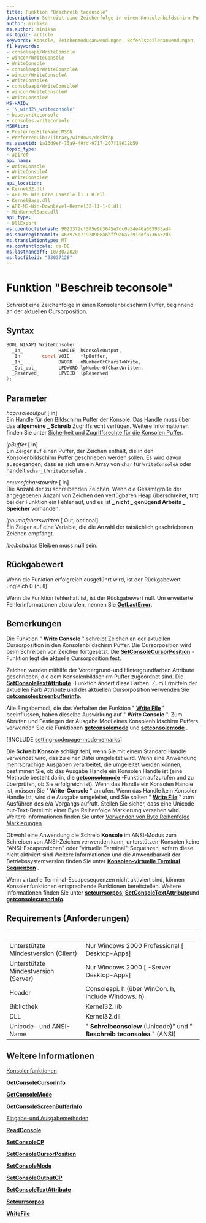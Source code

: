 ```yaml
---
title: Funktion "Beschreib teconsole"
description: Schreibt eine Zeichenfolge in einen Konsolenbildschirm Puffer, beginnend an der aktuellen Cursorposition.
author: miniksa
ms.author: miniksa
ms.topic: article
keywords: Konsole, Zeichenmodusanwendungen, Befehlszeilenanwendungen, Terminalanwendungen, Konsolen-API
f1_keywords:
- consoleapi/WriteConsole
- wincon/WriteConsole
- WriteConsole
- consoleapi/WriteConsoleA
- wincon/WriteConsoleA
- WriteConsoleA
- consoleapi/WriteConsoleW
- wincon/WriteConsoleW
- WriteConsoleW
MS-HAID:
- '\_win32\_writeconsole'
- base.writeconsole
- consoles.writeconsole
MSHAttr:
- PreferredSiteName:MSDN
- PreferredLib:/library/windows/desktop
ms.assetid: 1a13d9ef-75a9-49fd-9717-207f18612b59
topic_type:
- apiref
api_name:
- WriteConsole
- WriteConsoleA
- WriteConsoleW
api_location:
- Kernel32.dll
- API-MS-Win-Core-Console-l1-1-0.dll
- KernelBase.dll
- API-MS-Win-DownLevel-Kernel32-l1-1-0.dll
- MinKernelBase.dll
api_type:
- DllExport
ms.openlocfilehash: 9023372cf585e9b3645e7dc0a54e46a665935ad4
ms.sourcegitcommit: 463975e71920908a6bff9a6a7291ddf3736652d5
ms.translationtype: MT
ms.contentlocale: de-DE
ms.lasthandoff: 10/30/2020
ms.locfileid: "93037128"
---
```

# <a name="writeconsole-function"></a>Funktion "Beschreib teconsole"

Schreibt eine Zeichenfolge in einen Konsolenbildschirm Puffer, beginnend an der aktuellen Cursorposition.

## <a name="syntax"></a>Syntax

```C
BOOL WINAPI WriteConsole(
  _In_             HANDLE  hConsoleOutput,
  _In_       const VOID    *lpBuffer,
  _In_             DWORD   nNumberOfCharsToWrite,
  _Out_opt_        LPDWORD lpNumberOfCharsWritten,
  _Reserved_       LPVOID  lpReserved
);
```

## <a name="parameters"></a>Parameter

*hconsoleoutput* \[ in\]  
Ein Handle für den Bildschirm Puffer der Konsole. Das Handle muss über das **allgemeine \_ Schreib** Zugriffsrecht verfügen. Weitere Informationen finden Sie unter [Sicherheit und Zugriffsrechte für die Konsolen Puffer](console-buffer-security-and-access-rights.md).

*lpBuffer* \[ in\]  
Ein Zeiger auf einen Puffer, der Zeichen enthält, die in den Konsolenbildschirm Puffer geschrieben werden sollen. Es wird davon ausgegangen, dass es sich um ein Array von `char` für `WriteConsoleA` oder handelt `wchar_t` `WriteConsoleW` .

*nnumofcharstowrite* \[ in\]  
Die Anzahl der zu schreibenden Zeichen. Wenn die Gesamtgröße der angegebenen Anzahl von Zeichen den verfügbaren Heap überschreitet, tritt bei der Funktion ein Fehler auf, und es ist **\_ nicht \_ genügend Arbeits \_ Speicher** vorhanden.

*lpnumofcharswritten* \[ Out, optional\]  
Ein Zeiger auf eine Variable, die die Anzahl der tatsächlich geschriebenen Zeichen empfängt.

*lbeibehalten* Bleiben muss **null** sein.

## <a name="return-value"></a>Rückgabewert

Wenn die Funktion erfolgreich ausgeführt wird, ist der Rückgabewert ungleich 0 (null).

Wenn die Funktion fehlerhaft ist, ist der Rückgabewert null. Um erweiterte Fehlerinformationen abzurufen, nennen Sie [**GetLastError**](https://msdn.microsoft.com/library/windows/desktop/ms679360).

## <a name="remarks"></a>Bemerkungen

Die Funktion " **Write Console** " schreibt Zeichen an der aktuellen Cursorposition in den Konsolenbildschirm Puffer. Die Cursorposition wird beim Schreiben von Zeichen fortgesetzt. Die [**SetConsoleCursorPosition**](setconsolecursorposition.md) -Funktion legt die aktuelle Cursorposition fest.

Zeichen werden mithilfe der Vordergrund-und Hintergrundfarben Attribute geschrieben, die dem Konsolenbildschirm Puffer zugeordnet sind. Die [**SetConsoleTextAttribute**](setconsoletextattribute.md) -Funktion ändert diese Farben. Zum Ermitteln der aktuellen Farb Attribute und der aktuellen Cursorposition verwenden Sie [**getconsoleskreenbufferinfo**](getconsolescreenbufferinfo.md).

Alle Eingabemodi, die das Verhalten der Funktion " [**Write File**](https://msdn.microsoft.com/library/windows/desktop/aa365747) " beeinflussen, haben dieselbe Auswirkung auf " **Write Console** ". Zum Abrufen und Festlegen der Ausgabe Modi eines Konsolenbildschirm Puffers verwenden Sie die Funktionen [**getconsolemode**](getconsolemode.md) und [**setconsolemode**](setconsolemode.md) .

[!INCLUDE [setting-codepage-mode-remarks](./includes/setting-codepage-mode-remarks.md)]

Die **Schreib Konsole** schlägt fehl, wenn Sie mit einem Standard Handle verwendet wird, das zu einer Datei umgeleitet wird. Wenn eine Anwendung mehrsprachige Ausgaben verarbeitet, die umgeleitet werden können, bestimmen Sie, ob das Ausgabe Handle ein Konsolen Handle ist (eine Methode besteht darin, die [**getconsolemode**](getconsolemode.md) -Funktion aufzurufen und zu überprüfen, ob Sie erfolgreich ist). Wenn das Handle ein Konsolen Handle ist, müssen Sie " **Write-Console** " anrufen. Wenn das Handle kein Konsolen Handle ist, wird die Ausgabe umgeleitet, und Sie sollten " [**Write File**](https://msdn.microsoft.com/library/windows/desktop/aa365747) " zum Ausführen des e/a-Vorgangs aufruft. Stellen Sie sicher, dass eine Unicode-nur-Text-Datei mit einer Byte Reihenfolge Markierung versehen wird. Weitere Informationen finden Sie unter [Verwenden von Byte Reihenfolge Markierungen](https://msdn.microsoft.com/library/windows/desktop/dd374101).

Obwohl eine Anwendung die Schreib **Konsole** im ANSI-Modus zum Schreiben von ANSI-Zeichen verwenden kann, unterstützen-Konsolen keine "ANSI-Escapezeichen" oder "virtuelle Terminal"-Sequenzen, sofern diese nicht aktiviert sind Weitere Informationen und die Anwendbarkeit der Betriebssystemversion finden Sie unter [**Konsolen-virtuelle Terminal Sequenzen**](console-virtual-terminal-sequences.md) .

Wenn virtuelle Terminal-Escapesequenzen nicht aktiviert sind, können Konsolenfunktionen entsprechende Funktionen bereitstellen. Weitere Informationen finden Sie unter [**setcurrsorpos**](https://msdn.microsoft.com/library/windows/desktop/ms648394(v=vs.85).aspx), [**SetConsoleTextAttribute**](setconsoletextattribute.md)und [**getconsolecursorinfo**](getconsolecursorinfo.md).

## <a name="requirements"></a>Requirements (Anforderungen)

| &nbsp; | &nbsp; |
|-|-|
| Unterstützte Mindestversion (Client) | Nur Windows 2000 Professional \[ Desktop-Apps\] |
| Unterstützte Mindestversion (Server) | Nur Windows 2000 \[ -Server Desktop-Apps\] |
| Header | Consoleapi. h (über WinCon. h, Include Windows. h) |
| Bibliothek | Kernel32. lib |
| DLL | Kernel32.dll |
| Unicode- und ANSI-Name | " **Schreibconsolew** (Unicode)" und " **Beschreib teconsolea** " (ANSI) |

## <a name="see-also"></a>Weitere Informationen

[Konsolenfunktionen](console-functions.md)

[**GetConsoleCursorInfo**](getconsolecursorinfo.md)

[**GetConsoleMode**](getconsolemode.md)

[**GetConsoleScreenBufferInfo**](getconsolescreenbufferinfo.md)

[Eingabe-und Ausgabemethoden](input-and-output-methods.md)

[**ReadConsole**](readconsole.md)

[**SetConsoleCP**](setconsolecp.md)

[**SetConsoleCursorPosition**](setconsolecursorposition.md)

[**SetConsoleMode**](setconsolemode.md)

[**SetConsoleOutputCP**](setconsoleoutputcp.md)

[**SetConsoleTextAttribute**](setconsoletextattribute.md)

[**Setcurrsorpos**](https://msdn.microsoft.com/library/windows/desktop/ms648394(v=vs.85).aspx)

[**WriteFile**](https://msdn.microsoft.com/library/windows/desktop/aa365747)
